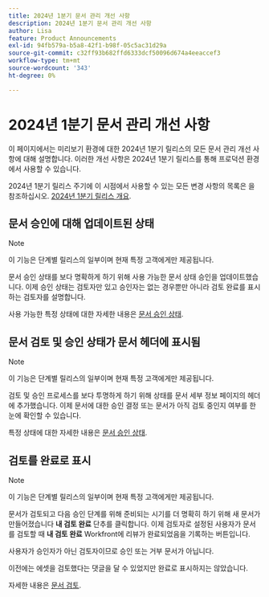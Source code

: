 ```yaml
---
title: 2024년 1분기 문서 관리 개선 사항
description: 2024년 1분기 문서 관리 개선 사항
author: Lisa
feature: Product Announcements
exl-id: 94fb579a-b5a8-42f1-b98f-05c5ac31d29a
source-git-commit: c32ff93b682ffd6333dcf50096d674a4eeaccef3
workflow-type: tm+mt
source-wordcount: '343'
ht-degree: 0%

---
```


# 2024년 1분기 문서 관리 개선 사항

이 페이지에서는 미리보기 환경에 대한 2024년 1분기 릴리스의 모든 문서 관리 개선 사항에 대해 설명합니다. 이러한 개선 사항은 2024년 1분기 릴리스를 통해 프로덕션 환경에서 사용할 수 있습니다.

2024년 1분기 릴리스 주기에 이 시점에서 사용할 수 있는 모든 변경 사항의 목록은 을 참조하십시오. [2024년 1분기 릴리스 개요](/help/quicksilver/product-announcements/product-releases/24-q1-release-activity/24-q1-release-overview.md).

## 문서 승인에 대해 업데이트된 상태

>[!NOTE]
>
>이 기능은 단계별 릴리스의 일부이며 현재 특정 고객에게만 제공됩니다.

문서 승인 상태를 보다 명확하게 하기 위해 사용 가능한 문서 상태 승인을 업데이트했습니다. 이제 승인 상태는 검토자만 있고 승인자는 없는 경우뿐만 아니라 검토 완료를 표시하는 검토자를 설명합니다.

사용 가능한 특정 상태에 대한 자세한 내용은 [문서 승인 상태](/help/quicksilver/review-and-approve-work/document-reviews-and-approvals/manage-document-approvals/document-approval-status.md).

## 문서 검토 및 승인 상태가 문서 헤더에 표시됨

>[!NOTE]
>
>이 기능은 단계별 릴리스의 일부이며 현재 특정 고객에게만 제공됩니다.

검토 및 승인 프로세스를 보다 투명하게 하기 위해 상태를 문서 세부 정보 페이지의 헤더에 추가했습니다. 이제 문서에 대한 승인 결정 또는 문서가 아직 검토 중인지 여부를 한눈에 확인할 수 있습니다.

특정 상태에 대한 자세한 내용은 [문서 승인 상태](/help/quicksilver/review-and-approve-work/document-reviews-and-approvals/manage-document-approvals/document-approval-status.md).

## 검토를 완료로 표시

>[!NOTE]
>
>이 기능은 단계별 릴리스의 일부이며 현재 특정 고객에게만 제공됩니다.

문서가 검토되고 다음 승인 단계를 위해 준비되는 시기를 더 명확히 하기 위해 새 문서가 만들어졌습니다 **내 검토 완료** 단추를 클릭합니다. 이제 검토자로 설정된 사용자가 문서를 검토할 때 **내 검토 완료** Workfront에 리뷰가 완료되었음을 기록하는 버튼입니다.

사용자가 승인자가 아닌 검토자이므로 승인 또는 거부 문서가 아닙니다.

이전에는 에셋을 검토했다는 댓글을 달 수 있었지만 완료로 표시하지는 않았습니다.

자세한 내용은 [문서 검토](/help/quicksilver/review-and-approve-work/document-reviews-and-approvals/review-and-approve-documents/review-a-document.md).
